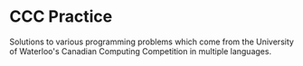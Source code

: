 # CCC Practice
Solutions to various programming problems which come from the University of Waterloo's Canadian Computing Competition in multiple languages. 
